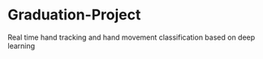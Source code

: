 # Graduation-Project
Real time hand tracking and hand movement classification based on deep learning
